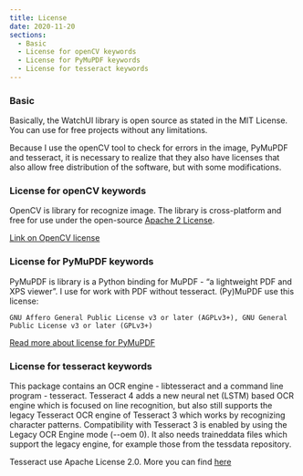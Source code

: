 ```yaml
---
title: License
date: 2020-11-20
sections:
  - Basic
  - License for openCV keywords
  - License for PyMuPDF keywords
  - License for tesseract keywords
---
```

### Basic
Basically, the WatchUI library is open source as stated in the MIT License. You can use for free projects without any limitations.

Because I use the openCV tool to check for errors in the image, PyMuPDF and tesseract, it is necessary to realize that they also have licenses that also allow free distribution of the software, but with some modifications.

### License for openCV keywords
OpenCV is library for recognize image. The library is cross-platform and free for use under the open-source [Apache 2 License](https://www.apache.org/licenses/LICENSE-2.0).

[Link on OpenCV license](https://github.com/opencv/opencv/blob/master/LICENSE)


### License for PyMuPDF keywords
PyMuPDF is library is a Python binding for MuPDF - “a lightweight PDF and XPS viewer”.
I use for work with PDF without tesseract. (Py)MuPDF use this license:
```
GNU Affero General Public License v3 or later (AGPLv3+), GNU General Public License v3 or later (GPLv3+)
```

[Read more about license for PyMuPDF](https://www.gnu.org/licenses/agpl-3.0.en.html)

### License for tesseract keywords
This package contains an OCR engine - libtesseract and a command line program - tesseract. Tesseract 4 adds a new neural net (LSTM) based OCR engine which is focused on line recognition, but also still supports the legacy Tesseract OCR engine of Tesseract 3 which works by recognizing character patterns. Compatibility with Tesseract 3 is enabled by using the Legacy OCR Engine mode (--oem 0). It also needs traineddata files which support the legacy engine, for example those from the tessdata repository.

Tesseract use Apache License 2.0. More you can find [here](https://github.com/tesseract-ocr/tesseract/blob/master/LICENSE)